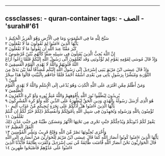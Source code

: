 
---
cssclasses:
    - quran-container
tags:
    - الصف
    - 'surah#'61
---

سَبَّحَ لِلَّهِ مَا فِى السَّمَوَتِ وَمَا فِى الْأَرْضِ وَهُوَ الْعَزِيزُ الْحَكِيمُ  ١<br>
يَأَيُّهَا الَّذِينَ ءَامَنُوا لِمَ تَقُولُونَ مَا لَا تَفْعَلُونَ  ٢<br>
كَبُرَ مَقْتًا عِندَ اللَّهِ أَن تَقُولُوا مَا لَا تَفْعَلُونَ  ٣<br>
إِنَّ اللَّهَ يُحِبُّ الَّذِينَ يُقَتِلُونَ فِى سَبِيلِهِ صَفًّا كَأَنَّهُم بُنْيَنٌ مَّرْصُوصٌ  ٤<br>
وَإِذْ قَالَ مُوسَى لِقَوْمِهِ يَقَوْمِ لِمَ تُؤْذُونَنِى وَقَد تَّعْلَمُونَ أَنِّى رَسُولُ اللَّهِ إِلَيْكُمْ فَلَمَّا زَاغُوا أَزَاغَ اللَّهُ قُلُوبَهُمْ وَاللَّهُ لَا يَهْدِى الْقَوْمَ الْفَسِقِينَ  ٥<br>
وَإِذْ قَالَ عِيسَى ابْنُ مَرْيَمَ يَبَنِى إِسْرَءِيلَ إِنِّى رَسُولُ اللَّهِ إِلَيْكُم مُّصَدِّقًا لِّمَا بَيْنَ يَدَىَّ مِنَ التَّوْرَىةِ وَمُبَشِّرًا بِرَسُولٍ يَأْتِى مِن بَعْدِى اسْمُهُ أَحْمَدُ فَلَمَّا جَاءَهُم بِالْبَيِّنَتِ قَالُوا هَذَا سِحْرٌ مُّبِينٌ  ٦<br>
وَمَنْ أَظْلَمُ مِمَّنِ افْتَرَى عَلَى اللَّهِ الْكَذِبَ وَهُوَ يُدْعَى إِلَى الْإِسْلَمِ وَاللَّهُ لَا يَهْدِى الْقَوْمَ الظَّلِمِينَ  ٧<br>
يُرِيدُونَ لِيُطْفُِٔوا نُورَ اللَّهِ بِأَفْوَهِهِمْ وَاللَّهُ مُتِمُّ نُورِهِ وَلَوْ كَرِهَ الْكَفِرُونَ  ٨<br>
هُوَ الَّذِى أَرْسَلَ رَسُولَهُ بِالْهُدَى وَدِينِ الْحَقِّ لِيُظْهِرَهُ عَلَى الدِّينِ كُلِّهِ وَلَوْ كَرِهَ الْمُشْرِكُونَ  ٩<br>
يَأَيُّهَا الَّذِينَ ءَامَنُوا هَلْ أَدُلُّكُمْ عَلَى تِجَرَةٍ تُنجِيكُم مِّنْ عَذَابٍ أَلِيمٍ  ١۰<br>
تُؤْمِنُونَ بِاللَّهِ وَرَسُولِهِ وَتُجَهِدُونَ فِى سَبِيلِ اللَّهِ بِأَمْوَلِكُمْ وَأَنفُسِكُمْ ذَلِكُمْ خَيْرٌ لَّكُمْ إِن كُنتُمْ تَعْلَمُونَ  ١١<br>
يَغْفِرْ لَكُمْ ذُنُوبَكُمْ وَيُدْخِلْكُمْ جَنَّتٍ تَجْرِى مِن تَحْتِهَا الْأَنْهَرُ وَمَسَكِنَ طَيِّبَةً فِى جَنَّتِ عَدْنٍ ذَلِكَ الْفَوْزُ الْعَظِيمُ  ١٢<br>
وَأُخْرَى تُحِبُّونَهَا نَصْرٌ مِّنَ اللَّهِ وَفَتْحٌ قَرِيبٌ وَبَشِّرِ الْمُؤْمِنِينَ  ١٣<br>
يَأَيُّهَا الَّذِينَ ءَامَنُوا كُونُوا أَنصَارَ اللَّهِ كَمَا قَالَ عِيسَى ابْنُ مَرْيَمَ لِلْحَوَارِيِّنَ مَنْ أَنصَارِى إِلَى اللَّهِ قَالَ الْحَوَارِيُّونَ نَحْنُ أَنصَارُ اللَّهِ فََٔامَنَت طَّائِفَةٌ مِّن بَنِى إِسْرَءِيلَ وَكَفَرَت طَّائِفَةٌ فَأَيَّدْنَا الَّذِينَ ءَامَنُوا عَلَى عَدُوِّهِمْ فَأَصْبَحُوا ظَهِرِينَ  ١٤<br>
